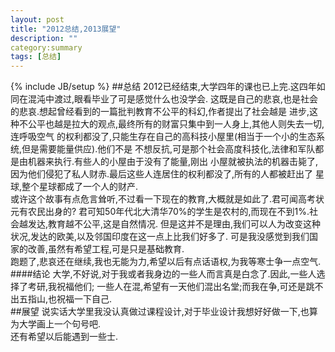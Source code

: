 ```yaml
---
layout: post
title: "2012总结,2013展望"
description: ""
category:summary
tags: [总结]
---
```

{% include JB/setup %}
##总结
2012已经结束,大学四年的课也已上完.这四年如同在混沌中渡过,眼看毕业了可是感觉什么也没学会.
这既是自己的悲哀,也是社会的悲哀.想起曾经看到的一篇批判教育不公平的科幻,作者提出了社会越是
进步,这种不公平也越是拉大的观点,最终所有的财富只集中到一人身上,其他人则失去一切,连呼吸空气
的权利都没了,只能生存在自己的高科技小屋里(相当于一个小的生态系统,但是需要能量供应).他们不是
不想反抗,可是那个社会高度科技化,法律和军队都是由机器来执行.有些人的小屋由于没有了能量,刚出
小屋就被执法的机器击毙了,因为他们侵犯了私人财赤.最后这些人连居住的权利都没了,所有的人都被赶出了
星球,整个星球都成了一个人的财产.		
或许这个故事有点危言耸听,不过看一下现在的教育,大概就是如此了.君可闻高考状元有农民出身的?
君可知50年代北大清华70%的学生是农村的,而现在不到1%.社会越发达,教育越不公平,这是自然情况.
但是这并不是理由,我们可以人为改变这种状况,发达的欧美,以及邻国印度在这一点上比我们好多了.
可是我没感觉到我们国家的改善,虽然有希望工程,可是只是基础教育.		
跑题了,悲哀还在继续,我也无能为力,希望以后有点话语权,为我等寒士争一点空气.	
####结论
大学,不好说,对于我或者我身边的一些人而言真是白念了.因此,一些人选择了考研,我祝福他们;
一些人在混,希望有一天他们混出名堂;而我在争,可还是跳不出五指山,也祝福一下自己.		
##展望
说实话大学里我没认真做过课程设计,对于毕业设计我想好好做一下,也算为大学画上一个句号吧.		
还有希望以后能遇到一些士.		
